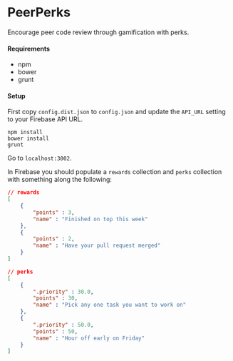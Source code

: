 PeerPerks
==================

Encourage peer code review through gamification with perks.

#### Requirements
- npm
- bower
- grunt

#### Setup

First copy `config.dist.json` to `config.json` and update the `API_URL` setting to your Firebase API URL.

```
npm install
bower install
grunt
```

Go to `localhost:3002`.

In Firebase you should populate a `rewards` collection and `perks` collection with something along the following:

```json
// rewards
[
	{
		"points" : 3,
		"name" : "Finished on top this week"
	},
	{
		"points" : 2,
		"name" : "Have your pull request merged"
	}
]
```

```json
// perks
[
	{
		".priority" : 30.0,
		"points" : 30,
		"name" : "Pick any one task you want to work on"
	},
	{
		".priority" : 50.0,
		"points" : 50,
		"name" : "Hour off early on Friday"
	}
]
```